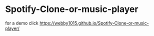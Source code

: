 # Spotify-Clone-or-music-player

for a demo click 
https://webby1015.github.io/Spotify-Clone-or-music-player/

